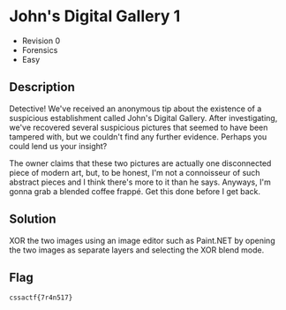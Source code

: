 # John's Digital Gallery 1
- Revision 0
- Forensics
- Easy

## Description
Detective! We've received an anonymous tip about the existence of a suspicious establishment called John's Digital Gallery. After investigating, we've recovered several suspicious pictures that seemed to have been tampered with, but we couldn't find any further evidence. Perhaps you could lend us your insight?

The owner claims that these two pictures are actually one disconnected piece of modern art, but, to be honest, I'm not a connoisseur of such abstract pieces and I think there's more to it than he says. Anyways, I'm gonna grab a blended coffee frappé. Get this done before I get back.

## Solution
XOR the two images using an image editor such as Paint.NET by opening the two images as separate layers and selecting the XOR blend mode.

## Flag
`cssactf{7r4n517}`
